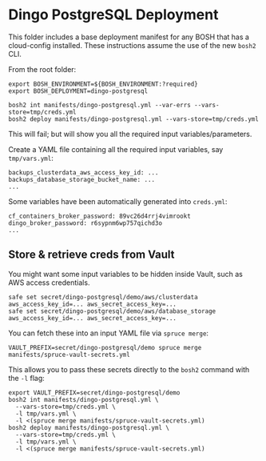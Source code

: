 # Dingo PostgreSQL Deployment

This folder includes a base deployment manifest for any BOSH that has a cloud-config installed. These instructions assume the use of the new `bosh2` CLI.

From the root folder:

```
export BOSH_ENVIRONMENT=${BOSH_ENVIRONMENT:?required}
export BOSH_DEPLOYMENT=dingo-postgresql

bosh2 int manifests/dingo-postgresql.yml --var-errs --vars-store=tmp/creds.yml
bosh2 deploy manifests/dingo-postgresql.yml --vars-store=tmp/creds.yml
```

This will fail; but will show you all the required input variables/parameters.

Create a YAML file containing all the required input variables, say `tmp/vars.yml`:

```
backups_clusterdata_aws_access_key_id: ...
backups_database_storage_bucket_name: ...
...
```

Some variables have been automatically generated into `creds.yml`:

```
cf_containers_broker_password: 89vc26d4rrj4vimrookt
dingo_broker_password: r6sypnm6wp757qichd3o
...
```

## Store & retrieve creds from Vault

You might want some input variables to be hidden inside Vault, such as AWS access credentials.

```
safe set secret/dingo-postgresql/demo/aws/clusterdata aws_access_key_id=... aws_secret_access_key=...
safe set secret/dingo-postgresql/demo/aws/database_storage aws_access_key_id=... aws_secret_access_key=...
```

You can fetch these into an input YAML file via `spruce merge`:

```
VAULT_PREFIX=secret/dingo-postgresql/demo spruce merge manifests/spruce-vault-secrets.yml
```

This allows you to pass these secrets directly to the `bosh2` command with the `-l` flag:

```
export VAULT_PREFIX=secret/dingo-postgresql/demo
bosh2 int manifests/dingo-postgresql.yml \
  --vars-store=tmp/creds.yml \
  -l tmp/vars.yml \
  -l <(spruce merge manifests/spruce-vault-secrets.yml)
bosh2 deploy manifests/dingo-postgresql.yml \
  --vars-store=tmp/creds.yml \
  -l tmp/vars.yml \
  -l <(spruce merge manifests/spruce-vault-secrets.yml)
```
